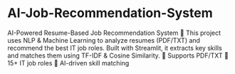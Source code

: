 # AI-Job-Recommendation-System
AI-Powered Resume-Based Job Recommendation System 🚀  This project uses NLP &amp; Machine Learning to analyze resumes (PDF/TXT) and recommend the best IT job roles. Built with Streamlit, it extracts key skills and matches them using TF-IDF &amp; Cosine Similarity.  🔹 Supports PDF/TXT 🔹 15+ IT job roles 🔹 AI-driven skill matching
